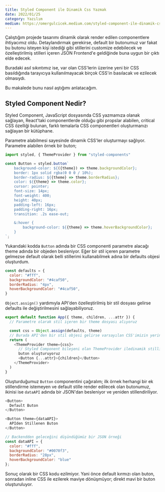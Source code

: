 ```yaml
---
title: Styled Component ile Dinamik Css Yazmak
date: 2022/01/25
category: Yazılım
medium: https://omergulcicek.medium.com/styled-component-ile-dinamik-css-yazmak-4fa03084bd5c
---
```


Çalıştığım projede tasarımı dinamik olarak render edilen componentlere ihtiyacımız oldu. Detaylandırmak gerekirse, default bir butonumuz var fakat bu butonu isteyen kişi istediği gibi stillerini customize edebilecek ve özelleştirilmiş stilleri içeren JSON Frontend'e geldiğinde buna uygun bir çıktı elde edecek.

Buradaki asıl sıkıntımız ise, var olan CSS'lerin üzerine yeni bir CSS basıldığında tarayıcıya kullanılmayacak birçok CSS'in basılacak ve ezilecek olmasıydı.

Bu makalede bunu nasıl aştığımı anlatacağım.

## Styled Component Nedir?

Styled Component, JavaScript dosyasında CSS yazmamıza olanak sağlayan, React'taki componentlerde olduğu gibi propslar alabilen, critical CSS özelliği bulunan, farklı temalarla CSS componentleri oluşturmanızı sağlayan bir kütüphane.

Parametre alabilmesi sayesinde dinamik CSS'ler oluşturmayı sağlıyor. Parametre alabilen örnek bir buton;

```javascript
import styled, { ThemeProvider } from "styled-components"

const Button = styled.button`
    background-color: ${({theme}) => theme.backgroundColor};
    border: 1px solid rgba(0 0 0 / 10%);
    border-radius: ${{theme} => theme.borderRadius};
    color: ${{theme} => theme.color};
    cursor: pointer;
    font-size: 14px;
    font-weight: 400;
    height: 40px;
    padding-left: 16px;
    padding-right: 16px;
    transition: .2s ease-out;

    &:hover {
        background-color: ${{theme} => theme.hoverBackgroundColor};
    }
`;
```

Yukarıdaki kodda `Button` adında bir CSS componenti parametre alacağı theme adında bir objeden besleniyor. Eğer bir stil içeren parametre gelmezse default olarak belli stillerimi kullanabilmek adına bir defaults objesi oluşturdum.

```javascript
const defaults = {
  color: "#fff",
  backgroundColor: "#4caf50",
  borderRadius: "4px",
  hoverBackgroundColor: "#4caf50",
}
```

`Object.assign()` yardımıyla API'den özelleştirilmiş bir stil dosyası gelirse defaults ile değiştirilmesini sağlayabiliyoruz.

```javascript
export default function App({ theme, children, ...attr }) {
  // Parametre olarak stil içeren bir theme dosyası alıyoruz

  const css = Object.assign(defaults, theme)
  // Burada API'den bir stil objesi gelirse varsayılan CSS'imizin yerine geçmesini sağlıyoruz
  return (
    <ThemeProvider theme={css}>
      // Styled Component bileşeni olan ThemeProvider iledinamik stilli bir
      buton oluşturuyoruz
      <Button {...attr}>{children}</Button>
    </ThemeProvider>
  )
}
```

Oluşturduğumuz `Button` componentini çağıralım; ilk örnek herhangi bir ek stillendirme istemeyen ve default stille render edilecek olan butonumuz, ikinisi ise `dataAPI` adında bir JSON'dan besleniyor ve yeniden stillendiriliyor.

```javascript
<Button>
  Default Buton
</Button>

<Button theme={dataAPI}>
  APIden Stillenen Buton
</Button>

// Backendden geleceğini düşündüğümüz bir JSON örneği
const dataAPI = {
  color: "#fff",
  backgroundColor: "#0070f3",
  borderRadius: "28px",
  hoverBackgroundColor: "blue"
};
```

Sonuç olarak bir CSS kodu ezilmiyor. Yani önce default kırmızı olan buton, sonradan inline CSS ile ezilerek maviye dönüşmüyor; direkt mavi bir buton oluşturuluyor.
